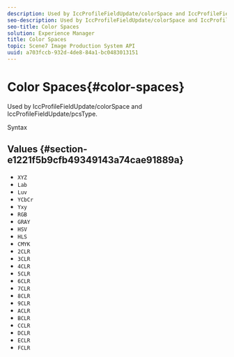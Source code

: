 ```yaml
---
description: Used by IccProfileFieldUpdate/colorSpace and IccProfileFieldUpdate/pcsType.
seo-description: Used by IccProfileFieldUpdate/colorSpace and IccProfileFieldUpdate/pcsType.
seo-title: Color Spaces
solution: Experience Manager
title: Color Spaces
topic: Scene7 Image Production System API
uuid: a703fccb-932d-4de8-84a1-bc0483013151
---
```


# Color Spaces{#color-spaces}

Used by IccProfileFieldUpdate/colorSpace and IccProfileFieldUpdate/pcsType.

 Syntax 

## Values {#section-e1221f5b9cfb49349143a74cae91889a}

* `XYZ` 
* `Lab` 
* `Luv` 
* `YCbCr` 
* `Yxy` 
* `RGB` 
* `GRAY` 
* `HSV` 
* `HLS` 
* `CMYK` 
* `2CLR` 
* `3CLR` 
* `4CLR` 
* `5CLR` 
* `6CLR` 
* `7CLR` 
* `8CLR` 
* `9CLR` 
* `ACLR` 
* `BCLR` 
* `CCLR` 
* `DCLR` 
* `ECLR` 
* `FCLR`

